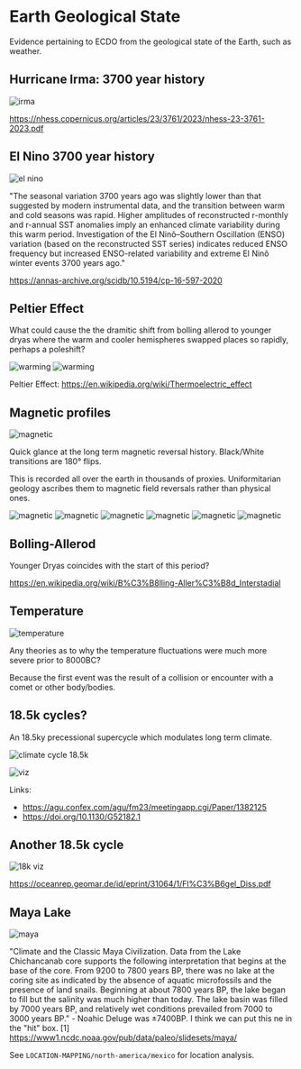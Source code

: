 # Earth Geological State

Evidence pertaining to ECDO from the geological state of the Earth, such as weather.

## Hurricane Irma: 3700 year history

![irma](img/hurricane-irma.jpg "irma")

https://nhess.copernicus.org/articles/23/3761/2023/nhess-23-3761-2023.pdf

## El Nino 3700 year history

![el nino](img/el-nino-3700.jpg "el nino")

"The seasonal variation 3700 years ago was slightly lower than that suggested by modern instrumental data, and the transition between warm and cold seasons was rapid. Higher amplitudes of reconstructed r-monthly and r-annual SST anomalies imply an enhanced climate variability during this warm period. Investigation of the El Ninõ–Southern Oscillation (ENSO) variation (based on the reconstructed SST series) indicates reduced ENSO frequency but increased ENSO-related variability and extreme El Ninõ winter events 3700 years ago."

https://annas-archive.org/scidb/10.5194/cp-16-597-2020

## Peltier Effect

What could cause the the dramitic shift from bolling allerod to younger dryas where the warm and cooler hemispheres swapped places so rapidly, perhaps a poleshift?

![warming](img/peltier-1.jpg "warming")
![warming](img/peltier-2.jpg "warming")

Peltier Effect: https://en.wikipedia.org/wiki/Thermoelectric_effect

## Magnetic profiles

![magnetic](img/magnetic1.jpg "magnetic profiles")

Quick glance at the long term magnetic reversal history. Black/White transitions are 180° flips.

This is recorded all over the earth in thousands of proxies. Uniformitarian geology ascribes them to magnetic field reversals rather than physical ones.

![magnetic](img/magnetic2.jpg "magnetic profiles")
![magnetic](img/magnetic3.jpg "magnetic profiles")
![magnetic](img/magnetic4.jpg "magnetic profiles")
![magnetic](img/magnetic5.jpg "magnetic profiles")
![magnetic](img/magnetic6.jpg "magnetic profiles")
![magnetic](img/magnetic7.jpg "magnetic profiles")

## Bolling-Allerod

Younger Dryas coincides with the start of this period?

https://en.wikipedia.org/wiki/B%C3%B8lling-Aller%C3%B8d_Interstadial

## Temperature

![temperature](img/temperature-3700.jpg "temperature")

Any theories as to why the temperature fluctuations were much more severe prior to 8000BC?

Because the first event was the result of a collision or encounter with a comet or other body/bodies.

## 18.5k cycles?

An 18.5ky precessional supercycle which modulates long term climate.

![climate cycle 18.5k](img/18k-cycle.jpg "climate cycle 18.5k")

![viz](img/18k-2.jpg "viz")

Links:
- https://agu.confex.com/agu/fm23/meetingapp.cgi/Paper/1382125
- https://doi.org/10.1130/G52182.1

## Another 18.5k cycle

![18k viz](img/18k-secondpaper.jpg "18k viz")

https://oceanrep.geomar.de/id/eprint/31064/1/Fl%C3%B6gel_Diss.pdf

## Maya Lake

![maya](img/maya-climate.jpg "maya")

"Climate and the Classic Maya Civilization. Data from the Lake Chichancanab core supports the following interpretation that begins at the base of the core. From 9200 to 7800 years BP, there was no lake at the coring site as indicated by the absence of aquatic microfossils and the presence of land snails. Beginning at about 7800 years BP, the lake began to fill but the salinity was much higher than today. The lake basin was filled by 7000 years BP, and relatively wet conditions prevailed from 7000 to 3000 years BP." - Noahic Deluge was ±7400BP. I think we can put this ne in the "hit" box.
[1] https://www1.ncdc.noaa.gov/pub/data/paleo/slidesets/maya/

See `LOCATION-MAPPING/north-america/mexico` for location analysis.